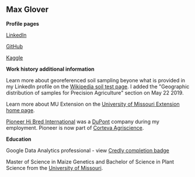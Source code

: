 ## Max Glover

**Profile pages**

[LinkedIn](https://www.linkedin.com/in/max-glover-898b3221a/)

[GitHub](https://github.com/maxaglover)

[Kaggle](https://www.kaggle.com/maxglover)

**Work history additional information**

Learn more about georeferenced soil sampling beyone what is provided in my LinkedIn profile on the [Wikipedia soil test page](https://en.wikipedia.org/wiki/Soil_test). I added the "Geographic distribution of samples for Precision Agriculture" section on May 22 2019.

Learn more about MU Extension on the [University of Missouri Extension home page](https://extension.missouri.edu/).

[Pioneer Hi Bred International](https://www.pioneer.com/landing) was a [DuPont](https://www.dupont.com/) company during my employment. Pioneer is now part of [Corteva Agriscience](https://www.corteva.com/).

**Education**

Google Data Analytics professional - view [Credly completion badge](https://www.credly.com/badges/efc9af85-92e7-449b-85b9-8b26a4a8404d)

Master of Science in Maize Genetics and Bachelor of Science in Plant Science from the [University of Missouri](https://missouri.edu/).
